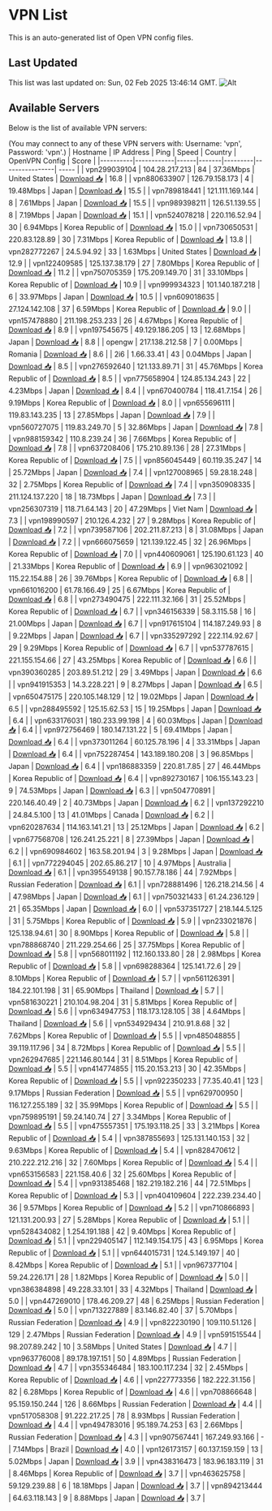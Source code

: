 # VPN List

This is an auto-generated list of Open VPN config files.

## Last Updated

This list was last updated on: Sun, 02 Feb 2025 13:46:14 GMT.
![Alt](https://repobeats.axiom.co/api/embed/186b98318ef1479477931607c1ad7d823f12451f.svg "Repobeats analytics image")

## Available Servers

Below is the list of available VPN servers:

(You may connect to any of these VPN servers with: Username: 'vpn', Password: 'vpn'.)
| Hostname | IP Address | Ping | Speed | Country | OpenVPN Config | Score |
|----------|------------|------|-------|---------|----------------| ----- |
| vpn299039104 | 104.28.217.213 | 84 | 37.36Mbps | United States | [Download 📥](./configs/server_0_US.ovpn) | 16.8 |
| vpn880633907 | 126.79.158.173 | 4 | 19.48Mbps | Japan | [Download 📥](./configs/server_1_JP.ovpn) | 15.5 |
| vpn789818441 | 121.111.169.144 | 8 | 7.61Mbps | Japan | [Download 📥](./configs/server_2_JP.ovpn) | 15.5 |
| vpn989398211 | 126.51.139.55 | 8 | 7.19Mbps | Japan | [Download 📥](./configs/server_3_JP.ovpn) | 15.1 |
| vpn524078218 | 220.116.52.94 | 30 | 6.94Mbps | Korea Republic of | [Download 📥](./configs/server_4_KR.ovpn) | 15.0 |
| vpn730650531 | 220.83.128.89 | 30 | 7.31Mbps | Korea Republic of | [Download 📥](./configs/server_5_KR.ovpn) | 13.8 |
| vpn282772267 | 24.5.94.92 | 33 | 1.63Mbps | United States | [Download 📥](./configs/server_6_US.ovpn) | 12.9 |
| vpn122409585 | 125.137.38.179 | 27 | 7.80Mbps | Korea Republic of | [Download 📥](./configs/server_7_KR.ovpn) | 11.2 |
| vpn750705359 | 175.209.149.70 | 31 | 33.10Mbps | Korea Republic of | [Download 📥](./configs/server_8_KR.ovpn) | 10.9 |
| vpn999934323 | 101.140.187.218 | 6 | 33.97Mbps | Japan | [Download 📥](./configs/server_9_JP.ovpn) | 10.5 |
| vpn609018635 | 27.124.142.108 | 37 | 6.59Mbps | Korea Republic of | [Download 📥](./configs/server_10_KR.ovpn) | 9.0 |
| vpn157478880 | 211.198.253.233 | 26 | 4.67Mbps | Korea Republic of | [Download 📥](./configs/server_11_KR.ovpn) | 8.9 |
| vpn197545675 | 49.129.186.205 | 13 | 12.68Mbps | Japan | [Download 📥](./configs/server_12_JP.ovpn) | 8.8 |
| opengw | 217.138.212.58 | 7 | 0.00Mbps | Romania | [Download 📥](./configs/server_13_RO.ovpn) | 8.6 |
| 2i6 | 1.66.33.41 | 43 | 0.04Mbps | Japan | [Download 📥](./configs/server_14_JP.ovpn) | 8.5 |
| vpn276592640 | 121.133.89.71 | 31 | 45.76Mbps | Korea Republic of | [Download 📥](./configs/server_15_KR.ovpn) | 8.5 |
| vpn775658904 | 124.85.134.243 | 22 | 4.23Mbps | Japan | [Download 📥](./configs/server_16_JP.ovpn) | 8.4 |
| vpn670400784 | 118.41.7.154 | 26 | 9.19Mbps | Korea Republic of | [Download 📥](./configs/server_17_KR.ovpn) | 8.0 |
| vpn655696111 | 119.83.143.235 | 13 | 27.85Mbps | Japan | [Download 📥](./configs/server_18_JP.ovpn) | 7.9 |
| vpn560727075 | 119.83.249.70 | 5 | 32.86Mbps | Japan | [Download 📥](./configs/server_19_JP.ovpn) | 7.8 |
| vpn988159342 | 110.8.239.24 | 36 | 7.66Mbps | Korea Republic of | [Download 📥](./configs/server_20_KR.ovpn) | 7.8 |
| vpn637208406 | 175.210.89.136 | 28 | 27.31Mbps | Korea Republic of | [Download 📥](./configs/server_21_KR.ovpn) | 7.5 |
| vpn856045449 | 60.119.35.247 | 14 | 25.72Mbps | Japan | [Download 📥](./configs/server_22_JP.ovpn) | 7.4 |
| vpn127008965 | 59.28.18.248 | 32 | 2.75Mbps | Korea Republic of | [Download 📥](./configs/server_23_KR.ovpn) | 7.4 |
| vpn350908335 | 211.124.137.220 | 18 | 18.73Mbps | Japan | [Download 📥](./configs/server_24_JP.ovpn) | 7.3 |
| vpn256307319 | 118.71.64.143 | 20 | 47.29Mbps | Viet Nam | [Download 📥](./configs/server_25_VN.ovpn) | 7.3 |
| vpn198990597 | 210.126.4.232 | 27 | 9.28Mbps | Korea Republic of | [Download 📥](./configs/server_26_KR.ovpn) | 7.2 |
| vpn739587106 | 202.211.87.213 | 8 | 31.08Mbps | Japan | [Download 📥](./configs/server_27_JP.ovpn) | 7.2 |
| vpn666075659 | 121.139.122.45 | 32 | 26.96Mbps | Korea Republic of | [Download 📥](./configs/server_28_KR.ovpn) | 7.0 |
| vpn440609061 | 125.190.61.123 | 40 | 21.33Mbps | Korea Republic of | [Download 📥](./configs/server_29_KR.ovpn) | 6.9 |
| vpn963021092 | 115.22.154.88 | 26 | 39.76Mbps | Korea Republic of | [Download 📥](./configs/server_30_KR.ovpn) | 6.8 |
| vpn661016200 | 61.78.166.49 | 25 | 6.67Mbps | Korea Republic of | [Download 📥](./configs/server_31_KR.ovpn) | 6.8 |
| vpn273490475 | 222.111.32.166 | 31 | 25.52Mbps | Korea Republic of | [Download 📥](./configs/server_32_KR.ovpn) | 6.7 |
| vpn346156339 | 58.3.115.58 | 16 | 21.00Mbps | Japan | [Download 📥](./configs/server_33_JP.ovpn) | 6.7 |
| vpn917615104 | 114.187.249.93 | 8 | 9.22Mbps | Japan | [Download 📥](./configs/server_34_JP.ovpn) | 6.7 |
| vpn335297292 | 222.114.92.67 | 29 | 9.29Mbps | Korea Republic of | [Download 📥](./configs/server_35_KR.ovpn) | 6.7 |
| vpn537787615 | 221.155.154.66 | 27 | 43.25Mbps | Korea Republic of | [Download 📥](./configs/server_36_KR.ovpn) | 6.6 |
| vpn390360285 | 203.89.51.212 | 29 | 3.49Mbps | Japan | [Download 📥](./configs/server_37_JP.ovpn) | 6.6 |
| vpn941915353 | 14.3.228.221 | 9 | 8.27Mbps | Japan | [Download 📥](./configs/server_38_JP.ovpn) | 6.5 |
| vpn650475175 | 220.105.148.129 | 12 | 19.02Mbps | Japan | [Download 📥](./configs/server_39_JP.ovpn) | 6.5 |
| vpn288495592 | 125.15.62.53 | 15 | 19.25Mbps | Japan | [Download 📥](./configs/server_40_JP.ovpn) | 6.4 |
| vpn633176031 | 180.233.99.198 | 4 | 60.03Mbps | Japan | [Download 📥](./configs/server_41_JP.ovpn) | 6.4 |
| vpn972756469 | 180.147.131.22 | 5 | 69.41Mbps | Japan | [Download 📥](./configs/server_42_JP.ovpn) | 6.4 |
| vpn373011264 | 60.125.78.196 | 4 | 33.31Mbps | Japan | [Download 📥](./configs/server_43_JP.ovpn) | 6.4 |
| vpn752287454 | 143.189.180.208 | 3 | 96.85Mbps | Japan | [Download 📥](./configs/server_44_JP.ovpn) | 6.4 |
| vpn186883359 | 220.81.7.85 | 27 | 46.44Mbps | Korea Republic of | [Download 📥](./configs/server_45_KR.ovpn) | 6.4 |
| vpn892730167 | 106.155.143.23 | 9 | 74.53Mbps | Japan | [Download 📥](./configs/server_46_JP.ovpn) | 6.3 |
| vpn504770891 | 220.146.40.49 | 2 | 40.73Mbps | Japan | [Download 📥](./configs/server_47_JP.ovpn) | 6.2 |
| vpn137292210 | 24.84.5.100 | 13 | 41.01Mbps | Canada | [Download 📥](./configs/server_48_CA.ovpn) | 6.2 |
| vpn620287634 | 114.163.141.21 | 13 | 25.12Mbps | Japan | [Download 📥](./configs/server_49_JP.ovpn) | 6.2 |
| vpn677568708 | 126.241.25.221 | 8 | 27.39Mbps | Japan | [Download 📥](./configs/server_50_JP.ovpn) | 6.2 |
| vpn690984602 | 163.58.201.94 | 3 | 9.28Mbps | Japan | [Download 📥](./configs/server_51_JP.ovpn) | 6.1 |
| vpn772294045 | 202.65.86.217 | 10 | 4.97Mbps | Australia | [Download 📥](./configs/server_52_AU.ovpn) | 6.1 |
| vpn395549138 | 90.157.78.186 | 44 | 7.92Mbps | Russian Federation | [Download 📥](./configs/server_53_RU.ovpn) | 6.1 |
| vpn728881496 | 126.218.214.56 | 4 | 47.98Mbps | Japan | [Download 📥](./configs/server_54_JP.ovpn) | 6.1 |
| vpn750321433 | 61.24.236.129 | 21 | 65.35Mbps | Japan | [Download 📥](./configs/server_55_JP.ovpn) | 6.0 |
| vpn537351727 | 218.144.5.125 | 31 | 5.75Mbps | Korea Republic of | [Download 📥](./configs/server_56_KR.ovpn) | 5.9 |
| vpn233021876 | 125.138.94.61 | 30 | 8.90Mbps | Korea Republic of | [Download 📥](./configs/server_57_KR.ovpn) | 5.8 |
| vpn788868740 | 211.229.254.66 | 25 | 37.75Mbps | Korea Republic of | [Download 📥](./configs/server_58_KR.ovpn) | 5.8 |
| vpn568011192 | 112.160.133.80 | 28 | 2.98Mbps | Korea Republic of | [Download 📥](./configs/server_59_KR.ovpn) | 5.8 |
| vpn698288364 | 125.141.72.6 | 29 | 8.10Mbps | Korea Republic of | [Download 📥](./configs/server_60_KR.ovpn) | 5.7 |
| vpn561126391 | 184.22.101.198 | 31 | 65.90Mbps | Thailand | [Download 📥](./configs/server_61_TH.ovpn) | 5.7 |
| vpn581630221 | 210.104.98.204 | 31 | 5.81Mbps | Korea Republic of | [Download 📥](./configs/server_62_KR.ovpn) | 5.6 |
| vpn634947753 | 118.173.128.105 | 38 | 4.64Mbps | Thailand | [Download 📥](./configs/server_63_TH.ovpn) | 5.6 |
| vpn534929434 | 210.91.8.68 | 32 | 7.62Mbps | Korea Republic of | [Download 📥](./configs/server_64_KR.ovpn) | 5.5 |
| vpn485048855 | 39.119.117.96 | 34 | 8.72Mbps | Korea Republic of | [Download 📥](./configs/server_65_KR.ovpn) | 5.5 |
| vpn262947685 | 221.146.80.144 | 31 | 8.51Mbps | Korea Republic of | [Download 📥](./configs/server_66_KR.ovpn) | 5.5 |
| vpn414774855 | 115.20.153.213 | 30 | 42.35Mbps | Korea Republic of | [Download 📥](./configs/server_67_KR.ovpn) | 5.5 |
| vpn922350233 | 77.35.40.41 | 123 | 9.17Mbps | Russian Federation | [Download 📥](./configs/server_68_RU.ovpn) | 5.5 |
| vpn629700950 | 116.127.255.189 | 32 | 35.99Mbps | Korea Republic of | [Download 📥](./configs/server_69_KR.ovpn) | 5.5 |
| vpn759895191 | 59.24.140.74 | 27 | 3.34Mbps | Korea Republic of | [Download 📥](./configs/server_70_KR.ovpn) | 5.5 |
| vpn475557351 | 175.193.118.25 | 33 | 3.21Mbps | Korea Republic of | [Download 📥](./configs/server_71_KR.ovpn) | 5.4 |
| vpn387855693 | 125.131.140.153 | 32 | 9.63Mbps | Korea Republic of | [Download 📥](./configs/server_72_KR.ovpn) | 5.4 |
| vpn828470612 | 210.222.212.216 | 32 | 7.60Mbps | Korea Republic of | [Download 📥](./configs/server_73_KR.ovpn) | 5.4 |
| vpn653156583 | 221.158.40.6 | 32 | 25.60Mbps | Korea Republic of | [Download 📥](./configs/server_74_KR.ovpn) | 5.4 |
| vpn931385468 | 182.219.182.216 | 44 | 72.51Mbps | Korea Republic of | [Download 📥](./configs/server_75_KR.ovpn) | 5.3 |
| vpn404109604 | 222.239.234.40 | 36 | 9.57Mbps | Korea Republic of | [Download 📥](./configs/server_76_KR.ovpn) | 5.2 |
| vpn710866893 | 121.131.200.93 | 27 | 5.28Mbps | Korea Republic of | [Download 📥](./configs/server_77_KR.ovpn) | 5.1 |
| vpn528434082 | 1.254.191.188 | 42 | 9.40Mbps | Korea Republic of | [Download 📥](./configs/server_78_KR.ovpn) | 5.1 |
| vpn229405147 | 112.149.154.175 | 43 | 6.95Mbps | Korea Republic of | [Download 📥](./configs/server_79_KR.ovpn) | 5.1 |
| vpn644015731 | 124.5.149.197 | 40 | 8.42Mbps | Korea Republic of | [Download 📥](./configs/server_80_KR.ovpn) | 5.1 |
| vpn967377104 | 59.24.226.171 | 28 | 1.82Mbps | Korea Republic of | [Download 📥](./configs/server_81_KR.ovpn) | 5.0 |
| vpn386384898 | 49.228.33.101 | 33 | 4.32Mbps | Thailand | [Download 📥](./configs/server_82_TH.ovpn) | 5.0 |
| vpn447269010 | 178.46.209.27 | 48 | 6.25Mbps | Russian Federation | [Download 📥](./configs/server_83_RU.ovpn) | 5.0 |
| vpn713227889 | 83.146.82.40 | 37 | 5.70Mbps | Russian Federation | [Download 📥](./configs/server_84_RU.ovpn) | 4.9 |
| vpn822230190 | 109.110.51.126 | 129 | 2.47Mbps | Russian Federation | [Download 📥](./configs/server_85_RU.ovpn) | 4.9 |
| vpn591515544 | 98.207.89.242 | 10 | 3.58Mbps | United States | [Download 📥](./configs/server_86_US.ovpn) | 4.7 |
| vpn963776008 | 89.178.197.151 | 50 | 4.89Mbps | Russian Federation | [Download 📥](./configs/server_87_RU.ovpn) | 4.7 |
| vpn355346484 | 183.100.117.234 | 32 | 2.45Mbps | Korea Republic of | [Download 📥](./configs/server_88_KR.ovpn) | 4.6 |
| vpn227773356 | 182.222.31.156 | 82 | 6.28Mbps | Korea Republic of | [Download 📥](./configs/server_89_KR.ovpn) | 4.6 |
| vpn708866648 | 95.159.150.244 | 126 | 8.66Mbps | Russian Federation | [Download 📥](./configs/server_90_RU.ovpn) | 4.4 |
| vpn517058308 | 91.222.217.25 | 78 | 8.93Mbps | Russian Federation | [Download 📥](./configs/server_91_RU.ovpn) | 4.4 |
| vpn494783016 | 95.189.74.253 | 63 | 2.66Mbps | Russian Federation | [Download 📥](./configs/server_92_RU.ovpn) | 4.3 |
| vpn907567441 | 167.249.93.166 | - | 7.14Mbps | Brazil | [Download 📥](./configs/server_93_BR.ovpn) | 4.0 |
| vpn126173157 | 60.137.159.159 | 13 | 5.02Mbps | Japan | [Download 📥](./configs/server_94_JP.ovpn) | 3.9 |
| vpn438316473 | 183.96.183.119 | 31 | 8.46Mbps | Korea Republic of | [Download 📥](./configs/server_95_KR.ovpn) | 3.7 |
| vpn463625758 | 59.129.239.88 | 6 | 18.18Mbps | Japan | [Download 📥](./configs/server_96_JP.ovpn) | 3.7 |
| vpn894213444 | 64.63.118.143 | 9 | 8.88Mbps | Japan | [Download 📥](./configs/server_97_JP.ovpn) | 3.7 |

